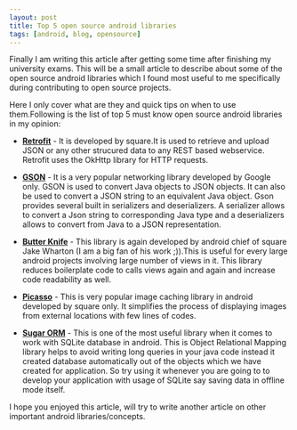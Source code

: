 ```yaml
---
layout: post
title: Top 5 open source android libraries
tags: [android, blog, opensource]
---
```


Finally I am writing this article after getting some time after finishing my university exams.
This will be a small article to describe about some of the open source android libraries which I found most useful to me specifically during contributing to open source projects.

Here I only cover what are they and quick tips on when to use them.Following is the list of top 5 must know open source android
libraries in my opinion:

- **[Retrofit](http://square.github.io/retrofit/)** - It is developed by square.It is used to retrieve and upload JSON or any other strucured data to any REST based webservice. Retrofit uses the OkHttp library for HTTP requests.

- **[GSON](https://github.com/google/gson)** - It is a very popular networking library developed by Google only. GSON is used to convert Java objects to JSON objects. It can also be used to convert a JSON string to an equivalent Java object.
Gson provides several built in serializers and deserializers. A serializer allows to convert a Json string to corresponding Java type and a deserializers allows to convert from Java to a JSON representation. 

- **[Butter Knife](http://jakewharton.github.io/butterknife/)** - This library is again developed by android chief of square Jake Wharton (I am a big fan of his work ;)).This is useful for every large android projects involving large number of views in it.
This library reduces boilerplate code to calls views again and again and increase code readability as well.

- **[Picasso](http://square.github.io/picasso/)** - This is very popular image caching library in android developed by square only. It simplifies the process of displaying images from external locations with few lines of codes.

- **[Sugar ORM](http://satyan.github.io/sugar/)** - This is one of the most useful library when it comes to work with SQLite database in android.
This is Object Relational Mapping library helps  to avoid writing long queries in your java code instead it created database automatically out of the objects which we have created for application.
So try using it whenever you are going to to develop your application with usage of SQLite say saving data in offline mode itself.

I hope you enjoyed this article, will try to write another article on other important android libraries/concepts.
